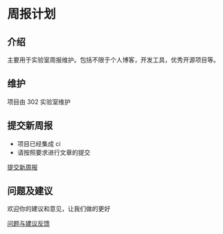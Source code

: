 # 周报计划

## 介绍

主要用于实验室周报维护。包括不限于个人博客，开发工具，优秀开源项目等。

## 维护

项目由 302 实验室维护

## 提交新周报

- 项目已经集成 ci
- 请按照要求进行文章的提交

[提交新周报](https://github.com/youngxhui/weekly302/pulls)

## 问题及建议

欢迎你的建议和意见，让我们做的更好

[问题与建议反馈](https://github.com/youngxhui/weekly302/issues)
